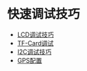 # 快速调试技巧

- [LCD调试技巧](lcd调试技巧.md)
- [TF-Card调试](TF_card.md)
- [I2C调试技巧](i2c调试技巧.md)
- [GPS配置](gps_config.md)
